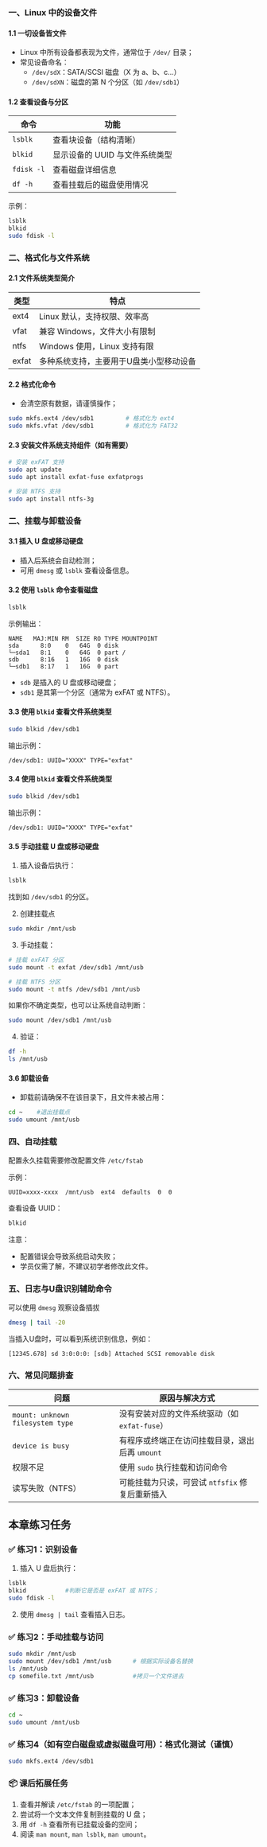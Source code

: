 ### 一、Linux 中的设备文件
#### 1.1 一切设备皆文件
+ Linux 中所有设备都表现为文件，通常位于 `/dev/` 目录；
+ 常见设备命名：
    - `/dev/sdX`：SATA/SCSI 磁盘（X 为 a、b、c…）
    - `/dev/sdXN`：磁盘的第 N 个分区（如 `/dev/sdb1`）

#### 1.2 查看设备与分区
| 命令 | 功能 |
| --- | --- |
| `lsblk` | 查看块设备（结构清晰） |
| `blkid` | 显示设备的 UUID 与文件系统类型 |
| `fdisk -l` | 查看磁盘详细信息 |
| `df -h` | 查看挂载后的磁盘使用情况 |


示例：

```bash
lsblk
blkid
sudo fdisk -l
```

### 二、格式化与文件系统
#### 2.1 文件系统类型简介
| 类型 | 特点 |
| --- | --- |
| ext4 | Linux 默认，支持权限、效率高 |
| vfat | 兼容 Windows，文件大小有限制 |
| ntfs | Windows 使用，Linux 支持有限 |
| exfat | 多种系统支持，主要用于U盘类小型移动设备 |


#### 2.2 格式化命令
+ 会清空原有数据，请谨慎操作；

```bash
sudo mkfs.ext4 /dev/sdb1         # 格式化为 ext4
sudo mkfs.vfat /dev/sdb1         # 格式化为 FAT32
```

#### 2.3 安装文件系统支持组件（如有需要）
```bash
# 安装 exFAT 支持
sudo apt update
sudo apt install exfat-fuse exfatprogs

# 安装 NTFS 支持
sudo apt install ntfs-3g
```

### 二、挂载与卸载设备
#### 3.1 插入 U 盘或移动硬盘
+ 插入后系统会自动检测；
+ 可用 `dmesg` 或 `lsblk` 查看设备信息。

#### 3.2 使用 `lsblk` 命令查看磁盘
```bash
lsblk
```

示例输出：

```plain
NAME   MAJ:MIN RM  SIZE RO TYPE MOUNTPOINT
sda      8:0    0   64G  0 disk
└─sda1   8:1    0   64G  0 part /
sdb      8:16   1   16G  0 disk
└─sdb1   8:17   1   16G  0 part
```

+ `sdb` 是插入的 U 盘或移动硬盘；
+ `sdb1` 是其第一个分区（通常为 exFAT 或 NTFS）。

#### 3.3 使用 `blkid` 查看文件系统类型
```bash
sudo blkid /dev/sdb1
```

输出示例：

```plain
/dev/sdb1: UUID="XXXX" TYPE="exfat"
```

#### 3.4 使用 `blkid` 查看文件系统类型
```bash
sudo blkid /dev/sdb1
```

输出示例：

```plain
/dev/sdb1: UUID="XXXX" TYPE="exfat"
```

#### 3.5 手动挂载 U 盘或移动硬盘
1. 插入设备后执行：

```bash
lsblk
```

找到如 `/dev/sdb1` 的分区。

2. 创建挂载点

```bash
sudo mkdir /mnt/usb
```

3. 手动挂载：

```bash
# 挂载 exFAT 分区
sudo mount -t exfat /dev/sdb1 /mnt/usb

# 挂载 NTFS 分区
sudo mount -t ntfs /dev/sdb1 /mnt/usb
```

如果你不确定类型，也可以让系统自动判断：

```bash
sudo mount /dev/sdb1 /mnt/usb
```

4. 验证：

```bash
df -h
ls /mnt/usb
```

#### 3.6 卸载设备
+ 卸载前请确保不在该目录下，且文件未被占用：

```bash
cd ~    #退出挂载点
sudo umount /mnt/usb
```

### 四、自动挂载
配置永久挂载需要修改配置文件 `/etc/fstab`

示例：

```plain
UUID=xxxx-xxxx  /mnt/usb  ext4  defaults  0  0
```

查看设备 UUID：

```bash
blkid
```

注意：

+ 配置错误会导致系统启动失败；
+ 学员仅需了解，不建议初学者修改此文件。

### 五、日志与U盘识别辅助命令
可以使用 `dmesg` 观察设备插拔

```bash
dmesg | tail -20
```

当插入U盘时，可以看到系统识别信息，例如：

```plain
[12345.678] sd 3:0:0:0: [sdb] Attached SCSI removable disk
```

### 六、常见问题排查
| 问题 | 原因与解决方式 |
| --- | --- |
| `mount: unknown filesystem type` | 没有安装对应的文件系统驱动（如 `exfat-fuse`） |
| `device is busy` | 有程序或终端正在访问挂载目录，退出后再 `umount` |
| 权限不足 | 使用 `sudo` 执行挂载和访问命令 |
| 读写失败（NTFS） | 可能挂载为只读，可尝试 `ntfsfix` 修复后重新插入 |


## 本章练习任务
### ✅ 练习1：识别设备
1. 插入 U 盘后执行：

```bash
lsblk
blkid           #判断它是否是 exFAT 或 NTFS；
sudo fdisk -l
```

2. 使用 `dmesg | tail` 查看插入日志。

### ✅ 练习2：手动挂载与访问
```bash
sudo mkdir /mnt/usb
sudo mount /dev/sdb1 /mnt/usb      # 根据实际设备名替换
ls /mnt/usb
cp somefile.txt /mnt/usb           #拷贝一个文件进去
```

### ✅ 练习3：卸载设备
```bash
cd ~
sudo umount /mnt/usb
```

### ✅ 练习4（如有空白磁盘或虚拟磁盘可用）：格式化测试（谨慎）
```bash
sudo mkfs.ext4 /dev/sdb1
```

### 📦 课后拓展任务
1. 查看并解读 `/etc/fstab` 的一项配置；
2. 尝试将一个文本文件复制到挂载的 U 盘；
3. 用 `df -h` 查看所有已挂载设备的空间；
4. 阅读 `man mount`, `man lsblk`, `man umount`。

